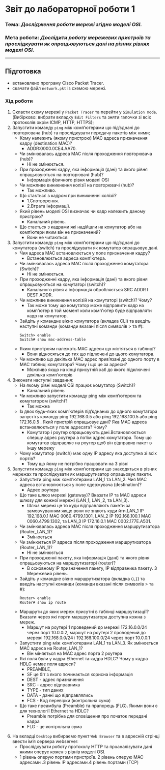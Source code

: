 # Звіт до лабораторної  роботи 1
### Тема: _Дослідження роботи мережі згідно моделі OSI._
### Мета роботи: _Дослідити роботу мережевих пристроїв та прослідкувати як опрацьовуються дані на різних рівнях моделі OSI._
>
>
---
## Підготовка
- встановлено програму Cisco Packet Tracer.
- скачати файл `network.pkt` із схемою мережі.

### Хід роботи
1) Скласти схему мережі у `Packet Tracer` та перейти у `Simulation mode`. (Вибірково: вибрати вкладку `Edit Filters` та зняти галочки зі всіх протоколів окрім ICMP, HTTP, HTTPS);
2) Запустити команду `ping` між комп’ютерами що під’єднані до повторювача (hub) та прослідкувати передачу пакетів між ними;
    - Кому належить (якому пристрою) MAC адреса призначення кадру (destination МАС)?
      - ADDR:0000.0CE4.AA70.
    - Чи змінювалась адреса MAC після проходження повторювача (hub)?
      - Ні не змінюється.
    - При проходженні кадру, яка інформація (дані) та якого рівня опрацьовуються на повторювачі (hub)?
      - Інформація фізичного рівня моделі ОSI
    - Чи можливе виникнення колізії на повторювачі (hub)?
      - Так можливо.
    - Що стається з кадром при виникненні колізії?
      - 1.Спотворення.
      - 2.Втрата інформації.
    - Який рівень моделі OSI визначає чи кадр належить даному пристрою?
      - Канальний рівень.
    - Що стається з кадрами які надійшли на комутатор або на комп’ютери яким він не призначений?
      - Вони не читаються.
3) Запустити команду `ping` між комп’ютерами що під’єднані до комутатора (switch) та прослідкувати як комутатор опрацьовує дані.
    - Чия адреса MAC встановлюється у поле призначення кадру?
      - Встановлюється адреса комп'ютера.
    - Чи змінювалась адреса MAC після проходження комутатора (Switch)?
      - Ні не змінюється.
    - При проходженні кадру, яка інформація (дані) та якого рівня опрацьовуються на комутаторі (switch)?
      - Канального рівня а інформація обробляється SRC ADDR I DEST ADDR.
    - Чи можливе виникнення колізій на комутаторі (switch)? Чому?
      - Так може тому що комутатор може відправити кадр на комп'ютер в той момент коли комп'ютер буде відправляти кадр на комутатор. 
    - Зайдіть у командне вікно комутатора (вкладка CLI) та введіть наступні команди (команди вказані після символів > та #):
        ```shell script
        Switch> enable
        Switch# show mac-address-table
        ```
    - Яким пристроям належать МАС адреси що містяться в таблиці?
      - Вони відносяться до тих що підлючені до цього комутатора.
    - Чи можливо що декілька МАС адрес прив’язані до одного порту в МАС таблиці комутатора? Чому і що це за адреси?
      - Можливо якщо на кінці присутній хаб до якого підключені декілька комп'ютерів
4) Виконати наступні завдання:
    - На якому рівні моделі OSI працює комутатор (Switch)? 
      - Канальний рівень 
    - Чи можливо запустити команду ping між комп’ютером та комутатором (switch)?
      - Так можна 
    - Із двох будь-яких комп’ютерів під’єднаних до одного комутатора запустіть команду ping 192.168.0.5 або ping 192.168.100.5 або ping 172.16.0.5 . Який пристрій опрацьовує дані? Яка МАС адреса встановлюється у поле адресата? Чому?
      - Комутатор і роутер опрацьовують дані.Встановлюється спершу адрес роутера а потім адрес комутатора. Тому що комутатор відправляє на роутер щоб він відправив пакет в іншу мережу 
    - Чому комутатор (switch) має одну ІР адресу яка доступна зі всіх портів?
      - Тому що йому не потрібно працювати на 3 рівні 
5) Запустити команду `ping` між комп’ютерами що знаходяться в різних мережах та прослідкувати як маршрутизатор опрацьовує пакети.
    - Запустити ping між комп’ютерами LAN_1 та LAN_2. Чия МАС адреса встановлюється у поле одержувача (destination)?
      - Адрес роутера
    - Що таке шлюз мережі (gateway)? Вказати IP та МАС адреси шлюзу для кожної мережі (LAN_1, LAN_2, та LAN_3).
      - Шлюз мережі це то куди відправляють пакети за замовчуванням якщо вони не знають куди йти.LAN_1 IP 192.168.0.1 MAC 0060.4799.1301, LAN_2 IP 192.168.100.1 MAC 0060.4799.1302, та LAN_3 IP 172.16.0.1 MAC 0002.177E.A501.
    - Чи змінювалась адреса MAC після проходження маршрутизатора (Router_LAN_1)?
      - Змінюється 
    - Чи змінюється ІР адреса після проходження маршрутизатора (Router_LAN_1)?
      - Ні не змінюється
    - При проходженні пакету, яка інформація (дані) та якого рівня опрацьовуються на маршрутизаторі (router)?
      - В основному IP призначення пакету, IP відправника пакету. 3 Мережевий рівень.
    - Зайдіть у командне вікно маршрутизатора (вкладка `CLI`) та введіть наступні команди (команди вказані після символів > та #):
        ```shell script
        Router> enable
        Router# show ip route
        ```
    - Маршрути до яких мереж присутні в таблиці маршрутизації? Вказати через які порти маршрутизатора доступна кожна з мереж.
      - Маршут на роутері 1 проведений до мережі 172.16.0.0/24 через порт 10.0.0.2, маршут на роутері 2 проводений до мережі 192.168.0.0/24 і 192.168.100.0/24 через порт 10.0.0.1
    - Запустити ping між комп’ютерами LAN_1 та LAN_3. Як змінюється МАС адреса на Router_LAN_1? 
      - Він міняється на MAC адрес порта 2 роутера 
    - Які поля були у кадра Ethernet та кадра HDLC? Чому у кадра HDLC немає поля адреси?
      - PREAMBLE,
      - SF це біт з якого починається корисна інформація 
      - DEST - адрес призначення
      - SRC - адрес відправника 
      - TYPE - тип даних 
      - DATA - данні що відправлялись
      - FCS - Код перевірки (контрольна сума)
    - Що таке преамбула (Preamble) та прапорець (FLG). Якими вони є для технології Ethernet та HDLC?
      - Preamble потрібна для сповіщення про початок передачі кадра 
      - FLG - це контрольна сума
6. На вкладці `Desktop` вибираємо пункт `Web Browser` та в адресній стрічці ввести ім’я сервера webserver:
    - Прослідкувати роботу протоколу HTTP та проаналізувати дані якими оперує кожен з рівнів моделі OSI.
    - 1 рівень оперую портами пристроїв. 2 рівень оперую MAC адресами .3 рівень IP адресами.4 рівень портами (TCP)
